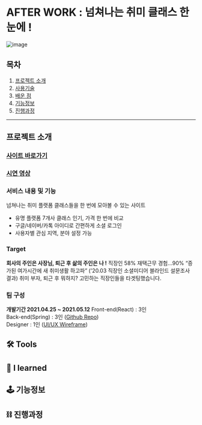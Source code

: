 # AFTER WORK : 넘쳐나는 취미 클래스 한 눈에 !
![image](https://user-images.githubusercontent.com/68773118/118100292-403b3d80-b411-11eb-9cd6-780ad804caa8.png)


## 목차
1. [프로젝트 소개](#프로젝트-소개)
2. [사용기술](#-tools)<br/>
3. [배운 점](#-i-learned)<br/>
4. [기능정보](#-기능정보)<br/>
5. [진행과정](#-진행과정)<br/>

---

## 프로젝트 소개
### [사이트 바로가기](https://afterwork.co.kr/)
### [시연 영상]()
### 서비스 내용 및 기능
넘쳐나는 취미 플랫폼 클래스들을 한 번에 모아볼 수 있는 사이트
- 유명 플랫폼 7개사 클래스 인기, 가격 한 번에 비교 
- 구글/네이버/카톡 아이디로 간편하게 소셜 로그인 
- 사용자별 관심 지역, 분야 설정 가능

### Target 
**회사의 주인은 사장님, 퇴근 후 삶의 주인은 나 !**
직장인 58% 재택근무 경험…90% “증가된 여가시간에 새 취미생활 하고파” ('20.03 직장인 소셜미디어 블라인드 설문조사 결과)
취미 부자, 퇴근 후 뭐하지? 고민하는 직장인들을 타겟팅했습니다.

### 팀 구성
**개발기간 2021.04.25 ~ 2021.05.12**
Front-end(React) : 3인 <br/>
Back-end(Spring) : 3인 ([Github Repo](https://github.com/seongbinko/afterwork)) <br/>
Designer         : 1인 ([UI/UX Wireframe](https://xd.adobe.com/view/6930efb5-2686-4843-921c-c8a87578a9e6-3c63/grid)) <br/>


## 🛠 Tools

## 🔎 I learned 

## 🕹 기능정보

## ⛓ 진행과정
